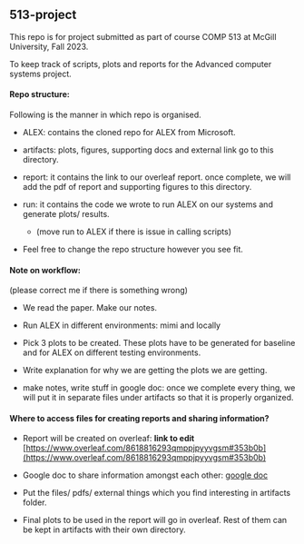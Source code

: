 ## 513-project
This repo is for project submitted as part of course COMP 513 at McGill University, Fall 2023.

To keep track of scripts, plots and reports for the Advanced computer systems project.

#### Repo structure:
Following is the manner in which repo is organised.
- ALEX: contains the cloned repo for ALEX from Microsoft.
- artifacts: plots, figures, supporting docs and external link go to this directory.
- report: it contains the link to our overleaf report. once complete, we will add the pdf of report and supporting figures to this directory.
- run: it contains the code we wrote to run ALEX on our systems and generate plots/ results.
    - (move run to ALEX if there is issue in calling scripts)
  
- Feel free to change the repo structure however you see fit.

#### Note on workflow:
(please correct me if there is something wrong)
- We read the paper. Make our notes.
- Run ALEX in different environments: mimi and locally
- Pick 3 plots to be created. These plots have to be generated for baseline and for ALEX on different testing environments.
- Write explanation for why we are getting the plots we are getting.

- make notes, write stuff in google doc: once we complete every thing, we will put it in separate files under artifacts so that it is properly organized.

#### Where to access files for creating reports and sharing information?
- Report will be created on overleaf: **link to edit** [https://www.overleaf.com/8618816293qmppjpyyvgsm#353b0b](https://www.overleaf.com/8618816293qmppjpyyvgsm#353b0b)

- Google doc to share information amongst each other: [google doc](https://docs.google.com/document/d/1UJQppZ9PtSxbBmIPvyNXJNvlhyqjbDh9T2Zvztn0WM0/edit?usp=sharing)

- Put the files/ pdfs/ external things which you find interesting in artifacts folder.

- Final plots to be used in the report will go in overleaf. Rest of them can be kept in artifacts with their own directory.
